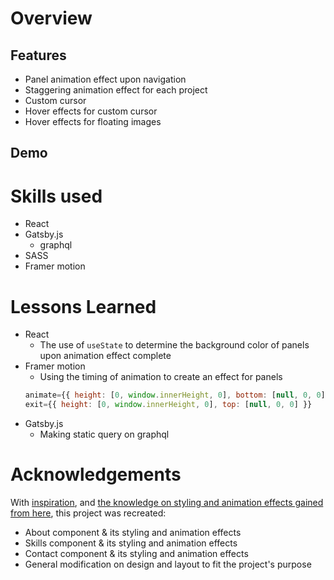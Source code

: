 # Overview

## Features
- Panel animation effect upon navigation
- Staggering animation effect for each project
- Custom cursor
- Hover effects for custom cursor
- Hover effects for floating images

## Demo

# Skills used
- React
- Gatsby.js
    - graphql
- SASS
- Framer motion
# Lessons Learned
- React
    - The use of ```useState``` to determine the background color of panels upon animation effect complete
- Framer motion 
    - Using the timing of animation to create an effect for panels
    ``` JavaScript
    animate={{ height: [0, window.innerHeight, 0], bottom: [null, 0, 0] }}
    exit={{ height: [0, window.innerHeight, 0], top: [null, 0, 0] }}
    ```
- Gatsby.js
    - Making static query on graphql

# Acknowledgements
With [inspiration](https://loerarchitecten.com/en/projects/), and [the knowledge on styling and animation effects gained from here](https://www.youtube.com/watch?v=qvFLjZvz5Mw&t=2732s), this project was recreated:
* About component & its styling and animation effects
* Skills component & its styling and animation effects
* Contact component & its styling and animation effects
* General modification on design and layout to fit the project's purpose

